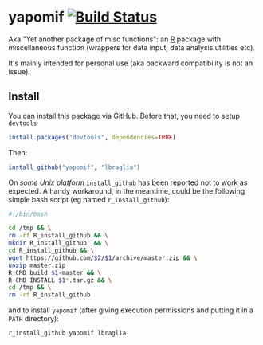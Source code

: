 yapomif [![Build Status](https://travis-ci.org/lbraglia/yapomif.svg)](https://travis-ci.org/lbraglia/yapomif)
=======
<!-- [![Build status](https://ci.appveyor.com/api/projects/status/0eho7pv20bdgisue)](https://ci.appveyor.com/project/lbraglia/yapomif) --> 

Aka "Yet another package of misc functions": an
[R](http://www.r-project.org/) package with 
miscellaneous function (wrappers for data input, data analysis
utilities etc).

It's mainly intended for personal use (aka backward compatibility
is not an issue).


## Install

You can install this package via GitHub. Before that, you
need to setup `devtools` 

```R
install.packages("devtools", dependencies=TRUE)
```

Then:
```r
install_github("yapomif", "lbraglia")
```
On *some Unix platform* `install_github` has been [reported](https://github.com/hadley/devtools/issues/467) not to
work as expected. A handy workaround, in the meantime, could be the following
simple bash script (eg named `r_install_github`):

```bash
#!/bin/bash

cd /tmp && \
rm -rf R_install_github && \
mkdir R_install_github  && \
cd R_install_github && \
wget https://github.com/$2/$1/archive/master.zip && \
unzip master.zip
R CMD build $1-master && \
R CMD INSTALL $1*.tar.gz && \
cd /tmp && \
rm -rf R_install_github
```

and to install `yapomif` (after giving execution permissions and
putting it in a `PATH` directory):
```bash
r_install_github yapomif lbraglia
```
